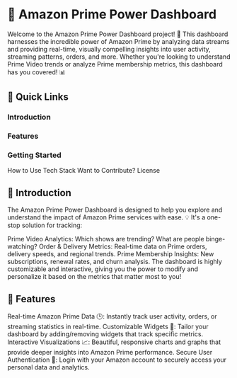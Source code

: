 # 🚀 Amazon Prime Power Dashboard
Welcome to the Amazon Prime Power Dashboard project! 🎉 This dashboard harnesses the incredible power of Amazon Prime by analyzing data streams and providing real-time, visually compelling insights into user activity, streaming patterns, orders, and more. Whether you're looking to understand Prime Video trends or analyze Prime membership metrics, this dashboard has you covered! 📊

## 🔗 Quick Links
### Introduction
### Features
### Getting Started
How to Use
Tech Stack
Want to Contribute?
License
## 📝 Introduction
The Amazon Prime Power Dashboard is designed to help you explore and understand the impact of Amazon Prime services with ease. 💡 It's a one-stop solution for tracking:

Prime Video Analytics: Which shows are trending? What are people binge-watching?
Order & Delivery Metrics: Real-time data on Prime orders, delivery speeds, and regional trends.
Prime Membership Insights: New subscriptions, renewal rates, and churn analysis.
The dashboard is highly customizable and interactive, giving you the power to modify and personalize it based on the metrics that matter most to you!

## 🌟 Features
Real-time Amazon Prime Data 🕒: Instantly track user activity, orders, or streaming statistics in real-time.
Customizable Widgets 🧩: Tailor your dashboard by adding/removing widgets that track specific metrics.
Interactive Visualizations 📈: Beautiful, responsive charts and graphs that provide deeper insights into Amazon Prime performance.
Secure User Authentication 🔐: Login with your Amazon account to securely access your personal data and analytics.

